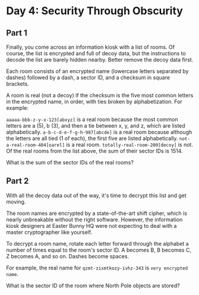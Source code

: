 # Day 4: Security Through Obscurity

## Part 1

Finally, you come across an information kiosk with a list of rooms. Of course, the list is encrypted and full of decoy data, but the instructions to decode the list are barely hidden nearby. Better remove the decoy data first.

Each room consists of an encrypted name (lowercase letters separated by dashes) followed by a dash, a sector ID, and a checksum in square brackets.

A room is real (not a decoy) if the checksum is the five most common letters in the encrypted name, in order, with ties broken by alphabetization. For example:

`aaaaa-bbb-z-y-x-123[abxyz]` is a real room because the most common letters are a (5), b (3), and then a tie between x, y, and z, which are listed alphabetically.
`a-b-c-d-e-f-g-h-987[abcde]` is a real room because although the letters are all tied (1 of each), the first five are listed alphabetically.
`not-a-real-room-404[oarel]` is a real room.
`totally-real-room-200[decoy]` is not.
Of the real rooms from the list above, the sum of their sector IDs is 1514.

What is the sum of the sector IDs of the real rooms?

## Part 2

With all the decoy data out of the way, it's time to decrypt this list and get moving.

The room names are encrypted by a state-of-the-art shift cipher, which is nearly unbreakable without the right software. However, the information kiosk designers at Easter Bunny HQ were not expecting to deal with a master cryptographer like yourself.

To decrypt a room name, rotate each letter forward through the alphabet a number of times equal to the room's sector ID. A becomes B, B becomes C, Z becomes A, and so on. Dashes become spaces.

For example, the real name for `qzmt-zixmtkozy-ivhz-343` is `very encrypted name`.

What is the sector ID of the room where North Pole objects are stored?
